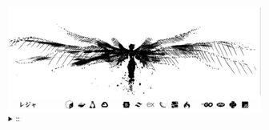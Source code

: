 <img src="./banner.png">
<details><summary> :: </summary>
<!--START_SECTION:waka-->

```
From: 09 August 2024 - To: 06 May 2025

Total Time: 1,335 hrs 7 mins

Python                     374 hrs 42 mins ///////------------------   26.06 %
PHP                        249 hrs 19 mins ////---------------------   17.34 %
Markdown                   208 hrs 59 mins ////---------------------   14.54 %
Other                      102 hrs 30 mins //-----------------------   07.13 %
```

<!--END_SECTION:waka-->
</details>
